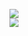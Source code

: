 [![](https://img.shields.io/badge/Made%20With-Github%20Spray-lightgrey.svg?style=for-the-badge&logo=github)](https://github.com/Annihil/github-spray#18253)  
[![](https://i.imgur.com/2DrTn0Z.gif)](https://github.com/Annihil/github-spray)